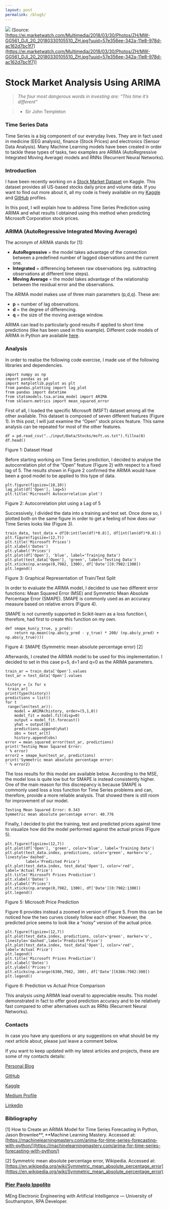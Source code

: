 ```yaml
---
layout: post
permalink: /blog5/
---
```


![](https://cdn-images-1.medium.com/max/2000/1*br3g5RPb4lZp_CvUUpxn4A.jpeg)
<span class="figcaption_hack">(Source:
[https://ei.marketwatch.com/Multimedia/2018/03/30/Photos/ZH/MW-GG561_DJI_20_20180330105510_ZH.jpg?uuid=57e356ee-342a-11e8-978d-ac162d7bc1f7](https://ei.marketwatch.com/Multimedia/2018/03/30/Photos/ZH/MW-GG561_DJI_20_20180330105510_ZH.jpg?uuid=57e356ee-342a-11e8-978d-ac162d7bc1f7))</span>

# Stock Market Analysis Using ARIMA

> *The four most dangerous words in investing are: “This time it’s different”*

> - Sir John Templeton

### Time Series Data

Time Series is a big component of our everyday lives. They are in fact used in
medicine (EEG analysis), finance (Stock Prices) and electronics (Sensor Data
Analysis). Many Machine Learning models have been created in order to tackle
these types of tasks, two examples are ARIMA (AutoRegressive Integrated Moving
Average) models and RNNs (Recurrent Neural Networks).

### Introduction

I have been recently working on a [Stock Market
Dataset](https://www.kaggle.com/borismarjanovic/price-volume-data-for-all-us-stocks-etfs)
on Kaggle. This dataset provides all US-based stocks daily price and volume
data. If you want to find out more about it, all my code is freely available on
my
[Kaggle](https://www.kaggle.com/pierpaolo28/stock-market-analysis-and-time-series-prediction)
and
[GitHub](https://github.com/pierpaolo28/Kaggle-Challenges/blob/master/stock-market-analysis-and-time-series-prediction.ipynb)
profiles.

In this post, I will explain how to address Time Series Prediction using ARIMA
and what results I obtained using this method when predicting Microsoft
Corporation stock prices.

### ARIMA (AutoRegressive Integrated Moving Average)

The acronym of ARIMA stands for [1]:

* **AutoRegressive** = the model takes advantage of the connection between a
predefined number of lagged observations and the current one.
* **Integrated** = differencing between raw observations (eg. subtracting
observations at different time steps).
* **Moving Average** = the model takes advantage of the relationship between the
residual error and the observations.

The ARIMA model makes use of three main parameters (p,d,q). These are:

* **p** = number of lag observations.
* **d** = the degree of differencing.
* **q** = the size of the moving average window.

ARIMA can lead to particularly good results if applied to short time predictions
(like has been used in this example). Different code models of ARIMA in Python
are available
[here](https://machinelearningmastery.com/arima-for-time-series-forecasting-with-python/).

### Analysis

In order to realise the following code exercise, I made use of the following
libraries and dependencies.

    import numpy as np 
    import pandas as pd 
    import matplotlib.pyplot as plt
    from pandas.plotting import lag_plot
    from pandas import datetime
    from statsmodels.tsa.arima_model import ARIMA
    from sklearn.metrics import mean_squared_error

First of all, I loaded the specific Microsoft (MSFT) dataset among all the other
available. This dataset is composed of seven different features (Figure 1). In
this post, I will just examine the “Open” stock prices feature. This same
analysis can be repeated for most of the other features.

    df = pd.read_csv("../input/Data/Stocks/msft.us.txt").fillna(0)
    df.head()

<span class="figcaption_hack">Figure 1: Dataset Head</span>

Before starting working on Time Series prediction, I decided to analyse the
autocorrelation plot of the “Open” feature (Figure 2) with respect to a fixed
lag of 5. The results shown in Figure 2 confirmed the ARIMA would have been a
good model to be applied to this type of data.

    plt.figure(figsize=(10,10))
    lag_plot(df['Open'], lag=5)
    plt.title('Microsoft Autocorrelation plot')

<span class="figcaption_hack">Figure 2: Autocorrelation plot using a Lag of 5</span>

Successively, I divided the data into a training and test set. Once done so, I
plotted both on the same figure in order to get a feeling of how does our Time
Series looks like (Figure 3).

    train_data, test_data = df[0:int(len(df)*0.8)], df[int(len(df)*0.8):]
    plt.figure(figsize=(12,7))
    plt.title('Microsoft Prices')
    plt.xlabel('Dates')
    plt.ylabel('Prices')
    plt.plot(df['Open'], 'blue', label='Training Data')
    plt.plot(test_data['Open'], 'green', label='Testing Data')
    plt.xticks(np.arange(0,7982, 1300), df['Date'][0:7982:1300])
    plt.legend()

<span class="figcaption_hack">Figure 3: Graphical Representation of Train/Test Split</span>

In order to evaluate the ARIMA model, I decided to use two different error
functions: Mean Squared Error (MSE) and Symmetric Mean Absolute Percentage Error
(SMAPE). SMAPE is commonly used as an accuracy measure based on relative errors
(Figure 4).

SMAPE is not currently supported in Scikit-learn as a loss function I,
therefore, had first to create this function on my own.

    def smape_kun(y_true, y_pred):
        return np.mean((np.abs(y_pred - y_true) * 200/ (np.abs(y_pred) +       np.abs(y_true))))

<span class="figcaption_hack">Figure 4: SMAPE (Symmetric mean absolute percentage error) [2]</span>

Afterwards, I created the ARIMA model to be used for this implementation. I
decided to set in this case p=5, d=1 and q=0 as the ARIMA parameters.

    train_ar = train_data['Open'].values
    test_ar = test_data['Open'].values

    history = [x for x 
     train_ar]
    print(type(history))
    predictions = list()
    for t 
     range(len(test_ar)):
        model = ARIMA(history, order=(5,1,0))
        model_fit = model.fit(disp=0)
        output = model_fit.forecast()
        yhat = output[0]
        predictions.append(yhat)
        obs = test_ar[t]
        history.append(obs)
    error = mean_squared_error(test_ar, predictions)
    print('Testing Mean Squared Error: 
    ' % error)
    error2 = smape_kun(test_ar, predictions)
    print('Symmetric mean absolute percentage error: 
    ' % error2)

The loss results for this model are available below. According to the MSE, the
model loss is quite low but for SMAPE is instead consistently higher. One of the
main reason for this discrepancy is because SMAPE is commonly used loss a loss
function for Time Series problems and can, therefore, provide a more reliable
analysis. That showed there is still room for improvement of our model.

    Testing Mean Squared Error: 0.343
    Symmetric mean absolute percentage error: 40.776

Finally, I decided to plot the training, test and predicted prices against time
to visualize how did the model performed against the actual prices (Figure 5).

    plt.figure(figsize=(12,7))
    plt.plot(df['Open'], 'green', color='blue', label='Training Data')
    plt.plot(test_data.index, predictions, color='green', marker='o', linestyle='dashed', 
             label='Predicted Price')
    plt.plot(test_data.index, test_data['Open'], color='red', label='Actual Price')
    plt.title('Microsoft Prices Prediction')
    plt.xlabel('Dates')
    plt.ylabel('Prices')
    plt.xticks(np.arange(0,7982, 1300), df['Date'][0:7982:1300])
    plt.legend()

<span class="figcaption_hack">Figure 5: Microsoft Price Prediction</span>

Figure 6 provides instead a zoomed in version of Figure 5. From this can be
noticed how the two curves closely follow each other. However, the predicted
price seems to look like a “noisy” version of the actual price.

    plt.figure(figsize=(12,7))
    plt.plot(test_data.index, predictions, color='green', marker='o', linestyle='dashed',label='Predicted Price')
    plt.plot(test_data.index, test_data['Open'], color='red', label='Actual Price')
    plt.legend()
    plt.title('Microsoft Prices Prediction')
    plt.xlabel('Dates')
    plt.ylabel('Prices')
    plt.xticks(np.arange(6386,7982, 300), df['Date'][6386:7982:300])
    plt.legend()

<span class="figcaption_hack">Figure 6: Prediction vs Actual Price Comparison</span>

This analysis using ARIMA lead overall to appreciable results. This model
demonstrated in fact to offer good prediction accuracy and to be relatively fast
compared to other alternatives such as RRNs (Recurrent Neural Networks).

### Contacts

In case you have any questions or any suggestions on what should be my next
article about, please just leave a comment below.

If you want to keep updated with my latest articles and projects, these are some
of my contacts details:

[Personal Blog](https://pierpaolo28.github.io/blog/)

[GitHub](https://github.com/pierpaolo28)

[Kaggle](https://www.kaggle.com/pierpaolo28)

[Medium Profile](https://towardsdatascience.com/@pierpaoloippolito28)

[Linkedin](https://uk.linkedin.com/in/pier-paolo-ippolito-202917146)

### Bibliography

[1] How to Create an ARIMA Model for Time Series Forecasting in Python, Jason
Brownlee**, **Machine Learning Mastery. Accessed at:
[https://machinelearningmastery.com/arima-for-time-series-forecasting-with-python/](https://machinelearningmastery.com/arima-for-time-series-forecasting-with-python/)

[2] Symmetric mean absolute percentage error, Wikipedia. Accessed at:
[https://en.wikipedia.org/wiki/Symmetric_mean_absolute_percentage_error](https://en.wikipedia.org/wiki/Symmetric_mean_absolute_percentage_error)

### [Pier Paolo Ippolito](https://medium.com/@pierpaoloippolito28)

MEng Electronic Engineering with Artificial Intelligence — University of
Southampton, RPA Developer.
